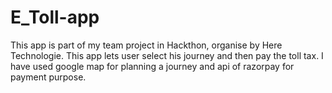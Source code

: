 # E_Toll-app
This app is part of my team project in Hackthon, organise by Here Technologie. This app lets user select his journey and then pay the toll tax. I have used google map for planning a journey and api of razorpay for payment purpose.

